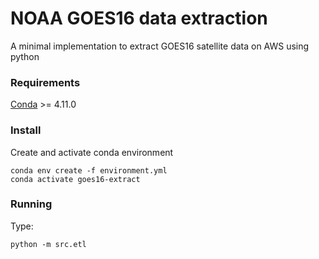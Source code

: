 # NOAA GOES16 data extraction
A minimal implementation to extract GOES16 satellite data on AWS using python

### Requirements
[Conda](https://docs.conda.io/projects/conda/en/latest/commands/install.html) >= 4.11.0

### Install
Create and activate conda environment
```
conda env create -f environment.yml
conda activate goes16-extract
```

### Running
Type:
```
python -m src.etl
```

